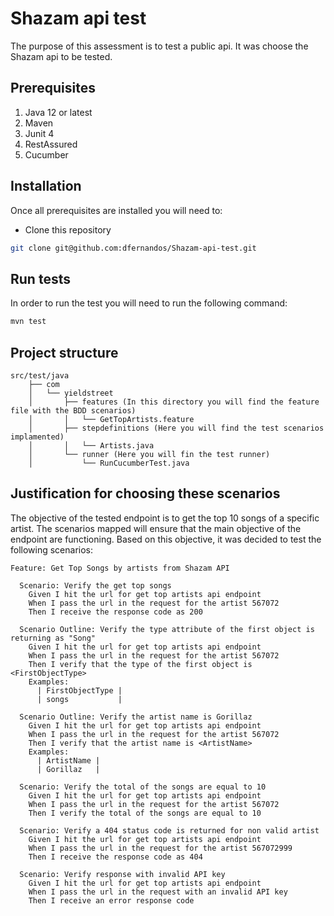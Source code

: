 # Shazam api test

The purpose of this assessment is to test a public api. It was choose the Shazam api to be tested. 

## Prerequisites

1. Java 12 or latest
2. Maven
3. Junit 4
4. RestAssured
5. Cucumber

## Installation

Once all prerequisites are installed you will need to:

- Clone this repository

```bash
git clone git@github.com:dfernandos/Shazam-api-test.git
```

## Run tests

In order to run the test you will need to run the following command:

```bash
mvn test
```

## Project structure



```
src/test/java
    ├── com
    │   └── yieldstreet
    │       ├── features (In this directory you will find the feature file with the BDD scenarios)
    │       │   └── GetTopArtists.feature
    │       ├── stepdefinitions (Here you will find the test scenarios implamented)
    │       │   └── Artists.java
    │       └── runner (Here you will fin the test runner)
    │           └── RunCucumberTest.java
```

## Justification for choosing these scenarios

The objective of the tested endpoint is to get the top 10 songs of a specific artist. The scenarios mapped will ensure that the main objective of the endpoint are functioning. Based on this objective, it was decided to test the following scenarios:

```
Feature: Get Top Songs by artists from Shazam API

  Scenario: Verify the get top songs
    Given I hit the url for get top artists api endpoint
    When I pass the url in the request for the artist 567072
    Then I receive the response code as 200

  Scenario Outline: Verify the type attribute of the first object is returning as "Song"
    Given I hit the url for get top artists api endpoint
    When I pass the url in the request for the artist 567072
    Then I verify that the type of the first object is <FirstObjectType>
    Examples:
      | FirstObjectType |
      | songs           |

  Scenario Outline: Verify the artist name is Gorillaz
    Given I hit the url for get top artists api endpoint
    When I pass the url in the request for the artist 567072
    Then I verify that the artist name is <ArtistName>
    Examples:
      | ArtistName |
      | Gorillaz   |

  Scenario: Verify the total of the songs are equal to 10
    Given I hit the url for get top artists api endpoint
    When I pass the url in the request for the artist 567072
    Then I verify the total of the songs are equal to 10

  Scenario: Verify a 404 status code is returned for non valid artist
    Given I hit the url for get top artists api endpoint
    When I pass the url in the request for the artist 567072999
    Then I receive the response code as 404

  Scenario: Verify response with invalid API key
    Given I hit the url for get top artists api endpoint
    When I pass the url in the request with an invalid API key
    Then I receive an error response code
```

